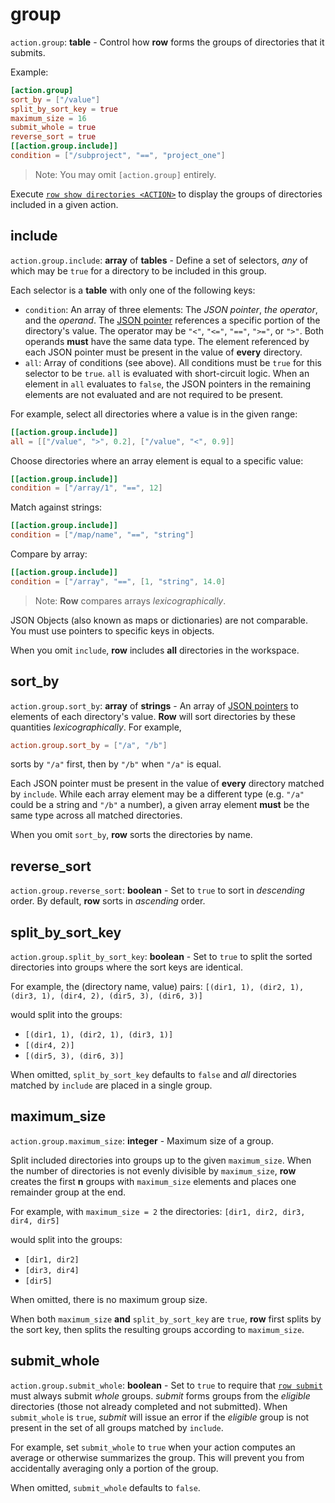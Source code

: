 # group

`action.group`: **table** - Control how **row** forms the groups of directories
that it submits.

Example:
```toml
[action.group]
sort_by = ["/value"]
split_by_sort_key = true
maximum_size = 16
submit_whole = true
reverse_sort = true
[[action.group.include]]
condition = ["/subproject", "==", "project_one"]
```

> Note: You may omit `[action.group]` entirely.

Execute [`row show directories <ACTION>`](../../row/show/directories.md) to display the
groups of directories included in a given action.

## include

`action.group.include`: **array** of **tables** - Define a set of selectors, *any* of
which may be `true` for a directory to be included in this group.

Each selector is a **table** with only one of the following keys:
* `condition`: An array of three elements: The *JSON pointer*, *the operator*, and the
  *operand*. The [JSON pointer](../../guide/concepts/json-pointers.md) references a
  specific portion of the directory's value. The operator may be `"<"`, `"<="`,
  `"=="`, `">="`, or `">"`. Both operands **must** have the same data type. The element
  referenced by each JSON pointer must be present in the value of **every** directory.
* `all`: Array of conditions (see above). All conditions must be `true` for this selector
  to be `true`. `all` is evaluated with short-circuit logic. When an element in `all`
  evaluates to `false`, the JSON pointers in the remaining elements are not evaluated
  and are not required to be present.

For example, select all directories where a value is in the given range:
```toml
[[action.group.include]]
all = [["/value", ">", 0.2], ["/value", "<", 0.9]]
```
Choose directories where an array element is equal to a specific value:
```toml
[[action.group.include]]
condition = ["/array/1", "==", 12]
```
Match against strings:
```toml
[[action.group.include]]
condition = ["/map/name", "==", "string"]
```
Compare by array:
```toml
[[action.group.include]]
condition = ["/array", "==", [1, "string", 14.0]
```

> Note: **Row** compares arrays *lexicographically*.

<div class="warning">
JSON Objects (also known as maps or dictionaries) are not comparable. You must use
pointers to specific keys in objects.
</div>

When you omit `include`, **row** includes **all** directories in the workspace.

## sort_by

`action.group.sort_by`: **array** of **strings** - An array of
[JSON pointers](../../guide/concepts/json-pointers.md) to elements of each directory's
value. **Row** will sort directories by these quantities *lexicographically*. For
example,
```toml
action.group.sort_by = ["/a", "/b"]
```
sorts by `"/a"` first, then by `"/b"` when `"/a"` is equal.

Each JSON pointer must be present in the value of **every** directory matched by
`include`. While each array element may be a different type (e.g. `"/a"` could be a
string and `"/b"` a number), a given array element **must** be the same type across all
matched directories.

When you omit `sort_by`, **row** sorts the directories by name.

## reverse_sort

`action.group.reverse_sort`: **boolean** - Set to `true` to sort in *descending* order.
By default, **row** sorts in *ascending* order.

## split_by_sort_key

`action.group.split_by_sort_key`: **boolean** - Set to `true` to split the sorted
directories into groups where the sort keys are identical.

For example, the (directory name, value) pairs: `[(dir1, 1), (dir2, 1), (dir3, 1),
(dir4, 2), (dir5, 3), (dir6, 3)]`

would split into the groups:
* `[(dir1, 1), (dir2, 1), (dir3, 1)]`
* `[(dir4, 2)]`
* `[(dir5, 3), (dir6, 3)]`

When omitted, `split_by_sort_key` defaults to `false` and *all* directories matched
by `include` are placed in a single group.

## maximum_size

`action.group.maximum_size`: **integer** - Maximum size of a group.

Split included directories into groups up to the given `maximum_size`. When the number
of directories is not evenly divisible by `maximum_size`, **row** creates the first
**n** groups with `maximum_size` elements and places one remainder group at the end.

For example, with `maximum_size = 2` the directories: `[dir1, dir2, dir3, dir4, dir5]`

would split into the groups:
* `[dir1, dir2]`
* `[dir3, dir4]`
* `[dir5]`

When omitted, there is no maximum group size.

When both `maximum_size` **and** `split_by_sort_key` are `true`, **row** first splits
by the sort key, then splits the resulting groups according to `maximum_size`.

## submit_whole

`action.group.submit_whole`: **boolean** - Set to `true` to require that
[`row submit`](../../row/submit.md) must always submit *whole* groups. *submit* forms
groups from the *eligible* directories (those not already completed and not submitted).
When `submit_whole` is `true`, *submit* will issue an error if the *eligible* group
is not present in the set of all groups matched by `include`.

For example, set `submit_whole` to `true` when your action computes an average or
otherwise summarizes the group. This will prevent you from accidentally averaging
only a portion of the group.

When omitted, `submit_whole` defaults to `false`.
